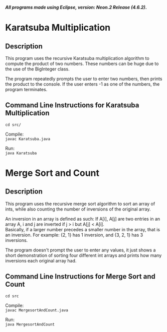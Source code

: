 ***All programs made using Eclipse, version: Neon.2 Release (4.6.2)*.**

# Karatsuba Multiplication
## Description
This program uses the recursive Karatsuba multiplication algorithm to compute the product of two numbers. These numbers can be huge due to the use of the BigInteger class. 

The program repeatedly prompts the user to enter two numbers, then prints the product to the console. 
If the user enters -1 as one of the numbers, the program terminates.

## Command Line Instructions for Karatsuba Multiplication

`cd src/`

Compile:  
`javac Karatsuba.java`

Run:  
`java Karatsuba`




# Merge Sort and Count
## Description
This program uses the recursive merge sort algorithm to sort an array of ints, while also counting the number of inversions of the original array.  

An inversion in an array is defined as such: If A[i], A[j] are two entries in an array A,  i and j are inverted if j > i but A[j] < A[i].  
Basically, if a larger number precedes a smaller number in the array, that is an inversion.
For example: {2, 1} has 1 inversion, and {3, 2, 1} has 3 inversions. 

The program doesn't prompt the user to enter any values, it just shows
a short demonstration of sorting four different int arrays and prints how many inversions each original array had.

## Command Line Instructions for Merge Sort and Count

`cd src`

Compile:  
`javac MergesortAndCount.java`  

Run:  
`java MergesortAndCount`



